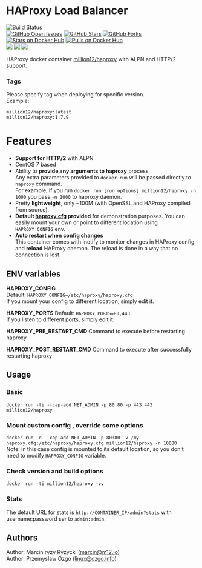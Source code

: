 # HAProxy Load Balancer
[![Build Status](https://travis-ci.org/million12/docker-haproxy.svg?branch=master)](https://travis-ci.org/million12/docker-haproxy)  
[![GitHub Open Issues](https://img.shields.io/github/issues/million12/docker-haproxy.svg)](https://github.com/million12/docker-haproxy/issues)
[![GitHub Stars](https://img.shields.io/github/stars/million12/docker-haproxy.svg)](https://github.com/million12/docker-haproxy)
[![GitHub Forks](https://img.shields.io/github/forks/million12/docker-haproxy.svg)](https://github.com/million12/docker-haproxy)  
[![Stars on Docker Hub](https://img.shields.io/docker/stars/million12/haproxy.svg)](https://hub.docker.com/r/million12/haproxy)
[![Pulls on Docker Hub](https://img.shields.io/docker/pulls/million12/haproxy.svg)](https://hub.docker.com/r/million12/haproxy)  
[![](https://images.microbadger.com/badges/version/million12/haproxy.svg)](http://microbadger.com/images/million12/haproxy)
[![](https://images.microbadger.com/badges/license/million12/haproxy.svg)](http://microbadger.com/images/million12/haproxy)
[![](https://images.microbadger.com/badges/image/million12/haproxy.svg)](http://microbadger.com/images/million12/haproxy)


HAProxy docker container [million12/haproxy](https://registry.hub.docker.com/u/million12/haproxy/) with ALPN and HTTP/2 support.

### Tags
Please specify tag when deploying for specific version.  
Example:  

`million12/haproxy:latest`  
`million12/haproxy:1.7.9`

# Features

* **Support for HTTP/2** with ALPN
* CentOS 7 based
* Ability to **provide any arguments to haproxy** process  
  Any extra parameters provided to `docker run` will be passed directly to `haproxy` command.  
  For example, if you run `docker run [run options] million12/haproxy -n 1000` you pass `-n 1000` to haproxy daemon.
* Pretty **lightweight**, only ~100M (with OpenSSL and HAProxy compiled from source).
* **Default [haproxy.cfg](container-files/etc/haproxy/haproxy.cfg) provided** for demonstration purposes. You can easily mount your own or point to different location using `HAPROXY_CONFIG` env.
* **Auto restart when config changes**  
  This container comes with inotify to monitor changes in HAProxy config and **reload** HAProxy daemon. The reload is done in a way that no connection is lost.


## ENV variables

**HAPROXY_CONFIG**  
Default: `HAPROXY_CONFIG=/etc/haproxy/haproxy.cfg`  
If you mount your config to different location, simply edit it.

**HAPROXY_PORTS**
Default: `HAPROXY_PORTS=80,443`  
If you listen to different ports, simply edit it.

**HAPROXY_PRE_RESTART_CMD**
Command to execute before restarting haproxy

**HAPROXY_POST_RESTART_CMD**
Command to execute after successfully restarting haproxy


## Usage

### Basic

`docker run -ti --cap-add NET_ADMIN -p 80:80 -p 443:443 million12/haproxy`

### Mount custom config , override some options

`docker run -d --cap-add NET_ADMIN -p 80:80 -v /my-haproxy.cfg:/etc/haproxy/haproxy.cfg million12/haproxy -n 10000`  
Note: in this case config is mounted to its default location, so you don't need to modify `HAPROXY_CONFIG` variable.

### Check version and build options

`docker run -ti million12/haproxy -vv`

### Stats
The default URL for stats is `http://CONTAINER_IP/admin?stats` with username:password ser to `admin:admin`.

## Authors

Author: Marcin ryzy Ryzycki (<marcin@m12.io>)  
Author: Przemyslaw Ozgo (<linux@ozgo.info>)
